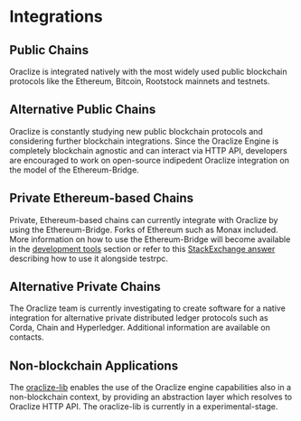 # Integrations

## Public Chains
Oraclize is integrated natively with the most widely used public blockchain protocols like the Ethereum, Bitcoin, Rootstock mainnets and testnets.

## Alternative Public Chains
Oraclize is constantly studying new public blockchain protocols and considering further blockchain integrations. Since the Oraclize Engine is completely blockchain agnostic and can interact via HTTP API, developers are encouraged to work on open-source indipedent Oraclize integration on the model of the Ethereum-Bridge.

## Private Ethereum-based Chains
Private, Ethereum-based chains can currently integrate with Oraclize by using the Ethereum-Bridge. Forks of Ethereum such as Monax included. More information on how to use the Ethereum-Bridge will become available in the [development tools](#development-tools) section or refer to this [StackExchange answer](https://ethereum.stackexchange.com/a/11389/5819) describing how to use it alongside testrpc. 

## Alternative Private Chains
The Oraclize team is currently investigating to create software for a native integration for alternative private distributed ledger protocols such as Corda, Chain and Hyperledger. Additional information are available on contacts.

## Non-blockchain Applications
The <a href="https://github.com/oraclize/oraclize-lib">oraclize-lib</a> enables the use of the Oraclize engine capabilities also in a non-blockchain context, by providing an abstraction layer which resolves to Oraclize HTTP API. The oraclize-lib is currently in a experimental-stage.
